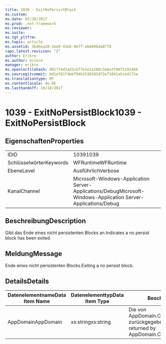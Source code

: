 ```yaml
---
title: 1039 - ExitNoPersistBlock
ms.custom: 
ms.date: 03/30/2017
ms.prod: .net-framework
ms.reviewer: 
ms.suite: 
ms.tgt_pltfrm: 
ms.topic: article
ms.assetid: 3b46ea28-3ee0-43eb-96ff-a6d696da87f8
caps.latest.revision: "2"
author: Erikre
ms.author: erikre
manager: erikre
ms.openlocfilehash: 8017fdd3ad3c677e1e1a288c3e8a3f90f5292466
ms.sourcegitcommit: bd1ef61f4bb794b25383d3d72e71041a5ced172e
ms.translationtype: MT
ms.contentlocale: de-DE
ms.lasthandoff: 10/18/2017
---
```

# <a name="1039---exitnopersistblock"></a><span data-ttu-id="1940a-102">1039 - ExitNoPersistBlock</span><span class="sxs-lookup"><span data-stu-id="1940a-102">1039 - ExitNoPersistBlock</span></span>
## <a name="properties"></a><span data-ttu-id="1940a-103">Eigenschaften</span><span class="sxs-lookup"><span data-stu-id="1940a-103">Properties</span></span>  
  
|||  
|-|-|  
|<span data-ttu-id="1940a-104">ID</span><span class="sxs-lookup"><span data-stu-id="1940a-104">ID</span></span>|<span data-ttu-id="1940a-105">1039</span><span class="sxs-lookup"><span data-stu-id="1940a-105">1039</span></span>|  
|<span data-ttu-id="1940a-106">Schlüsselwörter</span><span class="sxs-lookup"><span data-stu-id="1940a-106">Keywords</span></span>|<span data-ttu-id="1940a-107">WFRuntime</span><span class="sxs-lookup"><span data-stu-id="1940a-107">WFRuntime</span></span>|  
|<span data-ttu-id="1940a-108">Ebene</span><span class="sxs-lookup"><span data-stu-id="1940a-108">Level</span></span>|<span data-ttu-id="1940a-109">Ausführlich</span><span class="sxs-lookup"><span data-stu-id="1940a-109">Verbose</span></span>|  
|<span data-ttu-id="1940a-110">Kanal</span><span class="sxs-lookup"><span data-stu-id="1940a-110">Channel</span></span>|<span data-ttu-id="1940a-111">Microsoft-Windows-Application Server-Applications/Debug</span><span class="sxs-lookup"><span data-stu-id="1940a-111">Microsoft-Windows-Application Server-Applications/Debug</span></span>|  
  
## <a name="description"></a><span data-ttu-id="1940a-112">Beschreibung</span><span class="sxs-lookup"><span data-stu-id="1940a-112">Description</span></span>  
 <span data-ttu-id="1940a-113">Gibt das Ende eines nicht persistenten Blocks an.</span><span class="sxs-lookup"><span data-stu-id="1940a-113">Indicates a no persist block has been exited.</span></span>  
  
## <a name="message"></a><span data-ttu-id="1940a-114">Meldung</span><span class="sxs-lookup"><span data-stu-id="1940a-114">Message</span></span>  
 <span data-ttu-id="1940a-115">Ende eines nicht persistenten Blocks.</span><span class="sxs-lookup"><span data-stu-id="1940a-115">Exiting a no persist block.</span></span>  
  
## <a name="details"></a><span data-ttu-id="1940a-116">Details</span><span class="sxs-lookup"><span data-stu-id="1940a-116">Details</span></span>  
  
|<span data-ttu-id="1940a-117">Datenelementname</span><span class="sxs-lookup"><span data-stu-id="1940a-117">Data Item Name</span></span>|<span data-ttu-id="1940a-118">Datenelementtyp</span><span class="sxs-lookup"><span data-stu-id="1940a-118">Data Item Type</span></span>|<span data-ttu-id="1940a-119">Beschreibung</span><span class="sxs-lookup"><span data-stu-id="1940a-119">Description</span></span>|  
|--------------------|--------------------|-----------------|  
|<span data-ttu-id="1940a-120">AppDomain</span><span class="sxs-lookup"><span data-stu-id="1940a-120">AppDomain</span></span>|<span data-ttu-id="1940a-121">xs:string</span><span class="sxs-lookup"><span data-stu-id="1940a-121">xs:string</span></span>|<span data-ttu-id="1940a-122">Die von AppDomain.CurrentDomain.FriendlyName zurückgegebene Zeichenfolge.</span><span class="sxs-lookup"><span data-stu-id="1940a-122">The string returned by AppDomain.CurrentDomain.FriendlyName.</span></span>|
